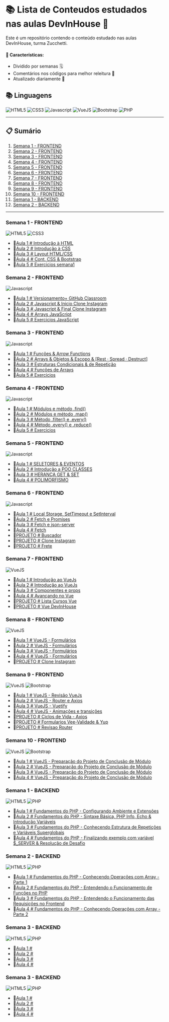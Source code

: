 # 📚 Lista de Conteudos estudados nas aulas DevInHouse 🚀

Este é um repositório contendo o conteúdo estudado nas aulas DevInHouse, turma Zucchetti.

#### 🎯 Características:

- Dividido por semanas 🗓️
- Comentários nos códigos para melhor releitura 📝
- Atualizado diariamente 🔄

## 📚 Linguagens

![HTML5](https://img.shields.io/badge/html5-E34F26?style=for-the-badge&logo=html5&logoColor=black)
![CSS3](https://img.shields.io/badge/css3-1572B6?style=for-the-badge&logo=css3&logoColor=black)
![Javascript](https://img.shields.io/badge/javascript-F7DF1E?style=for-the-badge&logo=javascript&logoColor=black)
![VueJS](https://img.shields.io/badge/Vue.js-35495E?style=for-the-badge&logo=vue.js&logoColor=4FC08D)
![Bootstrap](https://img.shields.io/badge/Bootstrap-563D7C?style=for-the-badge&logo=bootstrap&logoColor=white)
![PHP](https://img.shields.io/badge/PHP-777BB4?style=for-the-badge&logo=php&logoColor=white)

---

## 📋 Sumário

1. [Semana 1 - FRONTEND](/semana1)
2. [Semana 2 - FRONTEND](/semana2)
3. [Semana 3 - FRONTEND](/semana3)
4. [Semana 4 - FRONTEND](/semana4)
5. [Semana 5 - FRONTEND](/semana5)
6. [Semana 6 - FRONTEND](/semana6)
7. [Semana 7 - FRONTEND](/semana7)
8. [Semana 8 - FRONTEND](/semana8)
9. [Semana 9 - FRONTEND](/semana9)
10. [Semana 10 - FRONTEND](/semana10)
11. [Semana 1 - BACKEND](/semana1-backend)
12. [Semana 2 - BACKEND](/semana2-backend)

---

### Semana 1 - FRONTEND
![HTML5](https://img.shields.io/badge/html5-E34F26?style=for-the-badge&logo=html5&logoColor=black) ![CSS3](https://img.shields.io/badge/css3-1572B6?style=for-the-badge&logo=css3&logoColor=black)

- 🎈[Aula 1 # Introdução à HTML](/semana1/aula1/aula1.md)
- 🎈[Aula 2 # Introdução à CSS](/semana1/aula2/aula2.md)
- 🎈[Aula 3 # Layout HTML/CSS](/semana1/aula3/aula3.md)
- 🎈[Aula 4 # Cont. CSS & Bootstrap](/semana1/aula4/aula4.md)
- 🎈[Aula 5 # Exercicios semana1](/semana1/aula5/aula5.md)

### Semana 2 - FRONTEND
![Javascript](https://img.shields.io/badge/javascript-F7DF1E?style=for-the-badge&logo=javascript&logoColor=black)

- 🎈[Aula 1 # Versionamento+ GitHub Classroom](/semana2/aula1/aula1.md)
- 🎈[Aula 2 # Javascript & Inicio Clone Instagram](/semana2/aula2/aula2.md)
- 🎈[Aula 3 # Javascript & Final Clone Instagram](/semana2/aula3/aula3.md)
- 🎈[Aula 4 # Arrays JavaScript](/semana2/aula4/aula4.md)
- 🎈[Aula 5 # Exercicios JavaScript](/semana2/aula5/aula5.md)

### Semana 3 - FRONTEND
![Javascript](https://img.shields.io/badge/javascript-F7DF1E?style=for-the-badge&logo=javascript&logoColor=black)

- 🎈[Aula 1 # Funções & Arrow Functions](/semana3/aula1/aula1.md)
- 🎈[Aula 2 # Arrays & Objetos & Escopo & [Rest · Spread · Destruct]](/semana3/aula2/aula2.md)
- 🎈[Aula 3 # Estruturas Condicionais & de Repetição](/semana3/aula3/aula3.md)
- 🎈[Aula 4 # Funções de Arrays](/semana3/aula4/aula4.md)
- 🎈[Aula 5 # Exercicios](/semana3/aula5/aula5.md)

### Semana 4 - FRONTEND
![Javascript](https://img.shields.io/badge/javascript-F7DF1E?style=for-the-badge&logo=javascript&logoColor=black)

- 🎈[Aula 1 # Módulos e método .find()](/semana4/aula1/aula1.md)
- 🎈[Aula 2 # Módulos e método .map()](/semana4/aula2/aula2.md)
- 🎈[Aula 3 # Método .filter() e .every()](/semana4/aula3/aula3.md)
- 🎈[Aula 4 # Método .every() e .reduce()](/semana4/aula4/aula4.md)
- 🎈[Aula 5 # Exercicios](/semana4/aula5/aula5.md)

### Semana 5 - FRONTEND
![Javascript](https://img.shields.io/badge/javascript-F7DF1E?style=for-the-badge&logo=javascript&logoColor=black)

- 🎈[Aula 1 # SELETORES & EVENTOS](/semana5/aula1/aula1.md)
- 🎈[Aula 2 # Introdução a POO CLASSES](/semana5/aula2/aula2.md)
- 🎈[Aula 3 # HERANÇA GET & SET](/semana5/aula3/aula3.md)
- 🎈[Aula 4 # POLIMORFISMO](/semana5/aula4/aula4.md)

### Semana 6 - FRONTEND
![Javascript](https://img.shields.io/badge/javascript-F7DF1E?style=for-the-badge&logo=javascript&logoColor=black)

- 🎈[Aula 1 # Local Storage, SetTimeout e SetInterval](/semana6/aula1/aula1.md)
- 🎈[Aula 2 # Fetch e Promises](/semana6/aula2/aula2.md)
- 🎈[Aula 3 # Fetch e json-server](/semana6/aula3/aula3.md)
- 🎈[Aula 4 # Fetch](/semana6/aula4/aula4.md)
- 🎈[PROJETO # Buscador](/semana6/buscador)
- 🎈[PROJETO # Clone Instagram](/semana6/clone%20instagram)
- 🎈[PROJETO # Frete](/semana6/exemplofrete/pages)

### Semana 7 - FRONTEND
![VueJS](https://img.shields.io/badge/Vue.js-35495E?style=for-the-badge&logo=vue.js&logoColor=4FC08D)

- 🎈[Aula 1 # Introdução ao VueJs](/semana7/aula1/aula1.md)
- 🎈[Aula 2 # Introdução ao VueJs](/semana7/aula2/aula2.md)
- 🎈[Aula 3 # Componentes e props](/semana7/aula3/aula3.md)
- 🎈[Aula 4 # Avançando no Vue](/semana7/aula4/aula4.md)
- 🎈[PROJETO # Lista Cursos Vue](/semana7/lista-cursos-vue)
- 🎈[PROJETO # Vue DevInHouse](/semana7/vue-devinhouse)

### Semana 8 - FRONTEND
![VueJS](https://img.shields.io/badge/Vue.js-35495E?style=for-the-badge&logo=vue.js&logoColor=4FC08D)

- 🎈[Aula 1 # VueJS - Formulários](/semana8/aula1/aula1.md)
- 🎈[Aula 2 # VueJS - Formulários](/semana8/aula2/aula2.md)
- 🎈[Aula 3 # VueJS - Formulários](/semana8/aula3/aula3.md)
- 🎈[Aula 4 # VueJS - Formulários](/semana8/aula4/aula4.md)
- 🎈[PROJETO # Clone Instagram](/semana8/clone-instagram)

### Semana 9 - FRONTEND
![VueJS](https://img.shields.io/badge/Vue.js-35495E?style=for-the-badge&logo=vue.js&logoColor=4FC08D) ![Bootstrap](https://img.shields.io/badge/Bootstrap-563D7C?style=for-the-badge&logo=bootstrap&logoColor=white)

- 🎈[Aula 1 # VueJS - Revisão VueJs](/semana9/aula1/aula1.md)
- 🎈[Aula 2 # VueJS - Router e Axios](/semana9/aula2/aula2.md)
- 🎈[Aula 3 # VueJS - Vuetify](/semana9/aula3/aula3.md)
- 🎈[Aula 4 # VueJS - Animações e transições](/semana9/aula4/aula4.md)
- 🎈[PROJETO # Ciclos de Vida - Axios](/semana9/ciclos-de-vidas-axios)
- 🎈[PROJETO # Formularios Vee-Validade & Yup](/semana9/formularios-yup)
- 🎈[PROJETO # Revisao Router](/semana9/revisao-router)

### Semana 10 - FRONTEND
![VueJS](https://img.shields.io/badge/Vue.js-35495E?style=for-the-badge&logo=vue.js&logoColor=4FC08D) ![Bootstrap](https://img.shields.io/badge/Bootstrap-563D7C?style=for-the-badge&logo=bootstrap&logoColor=white)

- 🎈[Aula 1 # VueJS - Preparação do Projeto de Conclusão de Módulo](/semana10/aula1/aula1.md)
- 🎈[Aula 2 # VueJS - Preparação do Projeto de Conclusão de Módulo](/semana10/aula2/aula2.md)
- 🎈[Aula 3 # VueJS - Preparação do Projeto de Conclusão de Módulo](/semana10/aula3/aula3.md)
- 🎈[Aula 4 # VueJS - Preparação do Projeto de Conclusão de Módulo](/semana10/aula4/aula4.md)

### Semana 1 - BACKEND
![HTML5](https://img.shields.io/badge/html5-E34F26?style=for-the-badge&logo=html5&logoColor=black)
![PHP](https://img.shields.io/badge/PHP-777BB4?style=for-the-badge&logo=php&logoColor=white)

- 🎈[Aula 1 # Fundamentos do PHP - Configurando Ambiente e Extensões](https://github.com/vdr3w/aulasdevinhouse/tree/main/backend-semana1/aula1/aula1.md)
- 🎈[Aula 2 # Fundamentos do PHP - Sintaxe Básica, PHP Info, Echo & Introdução Variáveis](https://github.com/vdr3w/aulasdevinhouse/tree/main/backend-semana1/aula2/aula2.md)
- 🎈[Aula 3 # Fundamentos do PHP - Conhecendo Estrutura de Repetições e Variáveis Superglobais](https://github.com/vdr3w/aulasdevinhouse/tree/main/backend-semana1/aula3/aula3.md)
- 🎈[Aula 4 # Fundamentos do PHP - Finalizando exemplo com variável $_SERVER & Resolução de Desafio](https://github.com/vdr3w/aulasdevinhouse/tree/main/backend-semana1/aula4/aula4.md)

### Semana 2 - BACKEND
![HTML5](https://img.shields.io/badge/html5-E34F26?style=for-the-badge&logo=html5&logoColor=black)
![PHP](https://img.shields.io/badge/PHP-777BB4?style=for-the-badge&logo=php&logoColor=white)

- 🎈[Aula 1 # Fundamentos do PHP - Conhecendo Operações com Array - Parte 1](https://github.com/vdr3w/aulasdevinhouse/tree/main/backend-semana2/aula1/aula1.md)
- 🎈[Aula 2 # Fundamentos do PHP - Entendendo o Funcionamento de Funções no PHP](https://github.com/vdr3w/aulasdevinhouse/tree/main/backend-semana2/aula2/aula2.md)
- 🎈[Aula 3 # Fundamentos do PHP - Entendendo o Funcionamento das Requisições no Frontend](https://github.com/vdr3w/aulasdevinhouse/tree/main/backend-semana2/aula3/aula3.md)
- 🎈[Aula 4 # Fundamentos do PHP - Conhecendo Operações com Array - Parte 2](https://github.com/vdr3w/aulasdevinhouse/tree/main/backend-semana2/aula4/aula4.md)

### Semana 3 - BACKEND
![HTML5](https://img.shields.io/badge/html5-E34F26?style=for-the-badge&logo=html5&logoColor=black)
![PHP](https://img.shields.io/badge/PHP-777BB4?style=for-the-badge&logo=php&logoColor=white)

- 🎈[Aula 1 # ](https://github.com/vdr3w/aulasdevinhouse/tree/main/backend-semana3/aula1/aula1.md)
- 🎈[Aula 2 # ](https://github.com/vdr3w/aulasdevinhouse/tree/main/backend-semana3/aula2/aula2.md)
- 🎈[Aula 3 # ](https://github.com/vdr3w/aulasdevinhouse/tree/main/backend-semana3/aula3/aula3.md)
- 🎈[Aula 4 # ](https://github.com/vdr3w/aulasdevinhouse/tree/main/backend-semana3/aula4/aula4.md)

### Semana 3 - BACKEND
![HTML5](https://img.shields.io/badge/html5-E34F26?style=for-the-badge&logo=html5&logoColor=black)
![PHP](https://img.shields.io/badge/PHP-777BB4?style=for-the-badge&logo=php&logoColor=white)

- 🎈[Aula 1 # ](https://github.com/vdr3w/aulasdevinhouse/tree/main/backend-semana3/aula1/aula1.md)
- 🎈[Aula 2 # ](https://github.com/vdr3w/aulasdevinhouse/tree/main/backend-semana3/aula2/aula2.md)
- 🎈[Aula 3 # ](https://github.com/vdr3w/aulasdevinhouse/tree/main/backend-semana3/aula3/aula3.md)
- 🎈[Aula 4 # ](https://github.com/vdr3w/aulasdevinhouse/tree/main/backend-semana3/aula4/aula4.md)
